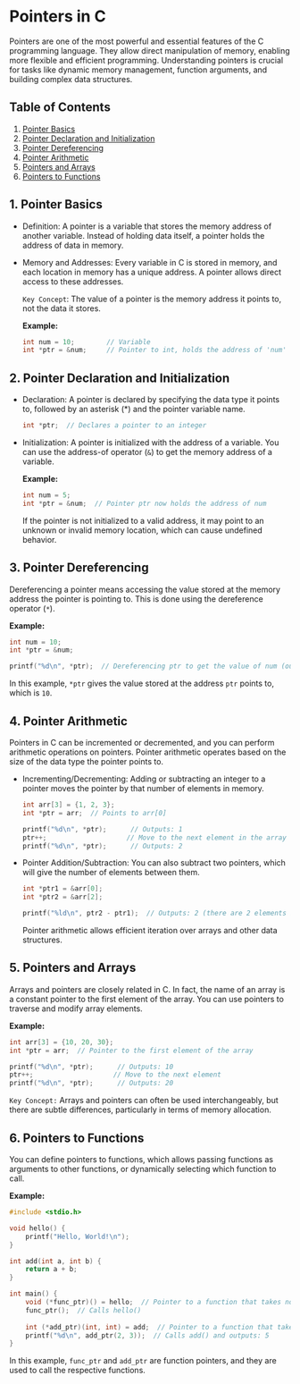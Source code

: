 # Pointers in C

Pointers are one of the most powerful and essential features of the C programming language. They allow direct manipulation of memory, enabling more flexible and efficient programming. Understanding pointers is crucial for tasks like dynamic memory management, function arguments, and building complex data structures.

## Table of Contents

1. [Pointer Basics](#1-pointer-basics)
2. [Pointer Declaration and Initialization](#2-pointer-declaration-and-initialization)
3. [Pointer Dereferencing](#3-pointer-dereferencing)
4. [Pointer Arithmetic](#4-pointer-arithmetic)
5. [Pointers and Arrays](#5-pointers-and-arrays)
6. [Pointers to Functions](#6-pointers-to-functions)

## 1. Pointer Basics

- Definition: A pointer is a variable that stores the memory address of another variable. Instead of holding data itself, a pointer holds the address of data in memory.

- Memory and Addresses: Every variable in C is stored in memory, and each location in memory has a unique address. A pointer allows direct access to these addresses.

  `Key Concept`: The value of a pointer is the memory address it points to, not the data it stores.

  **Example:**

  ```c
  int num = 10;        // Variable
  int *ptr = &num;     // Pointer to int, holds the address of 'num'
  ```

## 2. Pointer Declaration and Initialization

- Declaration: A pointer is declared by specifying the data type it points to, followed by an asterisk (*) and the pointer variable name.

  ```c
  int *ptr;  // Declares a pointer to an integer
  ```

- Initialization: A pointer is initialized with the address of a variable. You can use the address-of operator (`&`) to get the memory address of a variable.


  **Example:**

  ```c
  int num = 5;
  int *ptr = &num;  // Pointer ptr now holds the address of num
  ```

  If the pointer is not initialized to a valid address, it may point to an unknown or invalid memory location, which can cause undefined behavior.

## 3. Pointer Dereferencing

  Dereferencing a pointer means accessing the value stored at the memory address the pointer is pointing to. This is done using the dereference operator (`*`).

  **Example:**

  ```c
  int num = 10;
  int *ptr = &num;

  printf("%d\n", *ptr);  // Dereferencing ptr to get the value of num (outputs: 10)
  ```

  In this example, `*ptr` gives the value stored at the address `ptr` points to, which is `10`.

## 4. Pointer Arithmetic

Pointers in C can be incremented or decremented, and you can perform arithmetic operations on pointers. Pointer arithmetic operates based on the size of the data type the pointer points to.

- Incrementing/Decrementing: Adding or subtracting an integer to a pointer moves the pointer by that number of elements in memory.

  ```c
  int arr[3] = {1, 2, 3};
  int *ptr = arr;  // Points to arr[0]

  printf("%d\n", *ptr);      // Outputs: 1
  ptr++;                    // Move to the next element in the array
  printf("%d\n", *ptr);      // Outputs: 2
  ```

- Pointer Addition/Subtraction: You can also subtract two pointers, which will give the number of elements between them.

  ```c
  int *ptr1 = &arr[0];
  int *ptr2 = &arr[2];

  printf("%ld\n", ptr2 - ptr1);  // Outputs: 2 (there are 2 elements between arr[0] and arr[2])
  ```

  Pointer arithmetic allows efficient iteration over arrays and other data structures.

## 5. Pointers and Arrays

  Arrays and pointers are closely related in C. In fact, the name of an array is a constant pointer to the first element of the array. You can use pointers to traverse and modify array elements.

  **Example:**

  ```c
  int arr[3] = {10, 20, 30};
  int *ptr = arr;  // Pointer to the first element of the array

  printf("%d\n", *ptr);      // Outputs: 10
  ptr++;                    // Move to the next element
  printf("%d\n", *ptr);      // Outputs: 20
  ```

  `Key Concept:` Arrays and pointers can often be used interchangeably, but there are subtle differences, particularly in terms of memory allocation.

## 6. Pointers to Functions

  You can define pointers to functions, which allows passing functions as arguments to other functions, or dynamically selecting which function to call.

  **Example:**

  ```c
  #include <stdio.h>

  void hello() {
      printf("Hello, World!\n");
  }

  int add(int a, int b) {
      return a + b;
  }

  int main() {
      void (*func_ptr)() = hello;  // Pointer to a function that takes no arguments
      func_ptr();  // Calls hello()
      
      int (*add_ptr)(int, int) = add;  // Pointer to a function that takes two ints
      printf("%d\n", add_ptr(2, 3));  // Calls add() and outputs: 5
  }
  ```

  In this example, `func_ptr` and `add_ptr` are function pointers, and they are used to call the respective functions.